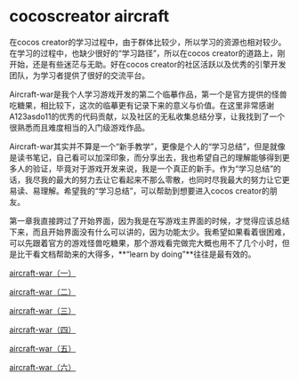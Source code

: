 # cocoscreator aircraft

在cocos creator的学习过程中，由于群体比较少，所以学习的资源也相对较少。在学习的过程中，也缺少很好的“学习路径”，所以在cocos creator的道路上，刚开始，还是有些迷茫与无助。好在cocos creator的社区活跃以及优秀的引擎开发团队，为学习者提供了很好的交流平台。

Aircraft-war是我个人学习游戏开发的第二个临摹作品，第一个是官方提供的怪兽吃糖果，相比较下，这次的临摹更有记录下来的意义与价值。在这里非常感谢A123asdo11的优秀的代码贡献，以及社区的无私收集总结分享，让我找到了一个很熟悉而且难度相当的入门级游戏作品。

Aircraft-war其实并不算是一个“新手教学”，更像是个人的“学习总结”，但是就像是读书笔记，自己看可以加深印象，而分享出去，我也希望自己的理解能够得到更多人的验证，毕竟对于游戏开发来说，我是一个真正的新手。作为“学习总结”的话，我尽我的最大的努力去让它看起来不那么零散，也同时尽我最大的努力让它更易读、易理解。希望我的“学习总结”，可以帮助到想要进入cocos creator的朋友。

第一章我直接跨过了开始界面，因为我是在写游戏主界面的时候，才觉得应该总结下来，而且开始界面没有什么可以讲的，因为功能太少。我希望如果看着很困难，可以先跟着官方的游戏怪兽吃糖果，那个游戏看完做完大概也用不了几个小时，但是比干看文档帮助来的大得多，**“learn by doing”**往往是最有效的。

[aircraft-war（一）](http://www.jianshu.com/p/def0b01d8914)

[aircraft-war（二）](http://www.jianshu.com/p/f90277c7fcdb)

[aircraft-war（三）](http://www.jianshu.com/p/0e231a4157ed)

[aircraft-war（四）](http://www.jianshu.com/p/a4c472fe7c40)

[aircraft-war（五）](http://www.jianshu.com/p/af449c816bc1)

[aircraft-war（六）](http://www.jianshu.com/p/8b8a2145f26f)
